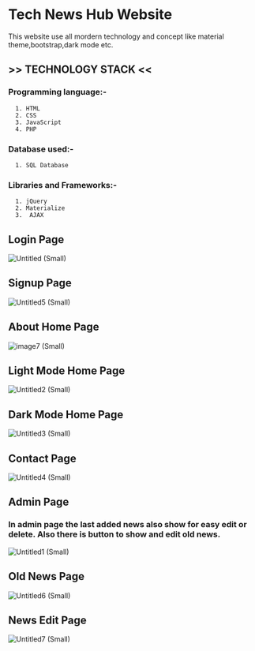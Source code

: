 # Tech News Hub Website 
This website use all mordern technology and concept like material theme,bootstrap,dark mode etc.
## >> TECHNOLOGY STACK <<
  ### Programming language:-
      1. HTML
      2. CSS
      3. JavaScript
      4. PHP
  ### Database used:-
      1. SQL Database
  ### Libraries and Frameworks:-
      1. jQuery
      2. Materialize 
      3.  AJAX
## Login Page
   ![Untitled (Small)](https://user-images.githubusercontent.com/48363301/109130343-a05a0600-7777-11eb-89a6-7d085fb21b18.png)
## Signup Page
   ![Untitled5 (Small)](https://user-images.githubusercontent.com/48363301/109130431-bcf63e00-7777-11eb-96f5-b848891c2a44.png) 
## About Home Page 
   ![image7 (Small)](https://user-images.githubusercontent.com/48363301/109127745-c4681800-7774-11eb-93dc-3da031a754e3.png)
## Light Mode Home Page
   ![Untitled2 (Small)](https://user-images.githubusercontent.com/48363301/109126228-08f2b400-7773-11eb-8dc0-565679f08abc.png) 
## Dark Mode Home Page 
  ![Untitled3 (Small)](https://user-images.githubusercontent.com/48363301/109126633-7e5e8480-7773-11eb-962a-2d1ae1c09c5e.png)
## Contact Page
   ![Untitled4 (Small)](https://user-images.githubusercontent.com/48363301/109128354-6ab41d80-7775-11eb-99e4-6b1812ea06a5.png)
## Admin Page
   ### In admin page the last added news also show for easy edit or delete. Also there is button to show and edit old news. 
   
   ![Untitled1 (Small)](https://user-images.githubusercontent.com/48363301/109126987-e90fc000-7773-11eb-9f0e-e7a730d2489c.png)
## Old News Page
   ![Untitled6 (Small)](https://user-images.githubusercontent.com/48363301/109129579-caf78f00-7776-11eb-988a-611484495dc5.png)   
## News Edit Page  
![Untitled7 (Small)](https://user-images.githubusercontent.com/48363301/109129986-3ccfd880-7777-11eb-91ff-f8d5ad81293a.png)



 



